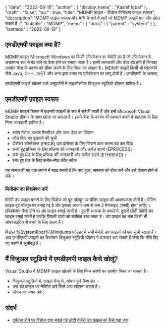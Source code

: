 {
  "date" : "2022-08-19",
  "author" : {
    "display_name" : "Kashif Iqbal"
},
  "draft" : "false",
  "toc" : true,
  "title" :"MDMP फ़ाइल - विंडोज़ मिनिडम्प फ़ाइल स्वरूप",
  "description":"MDMP फ़ाइल स्वरूप और API के बारे में जानें जो MDMP फ़ाइलें बना और खोल सकते हैं।",
  "linktitle" : "MDMP",
  "menu" : {
    "docs" : {
      "parent" : "system"
}
},
  "lastmod" : "2022-08-19"
}

## एमडीएमपी फाइल क्या है?

MDMP फ़ाइल Microsoft Windows पर किसी एप्लिकेशन का मेमोरी डंप है जो एप्लिकेशन के असामान्य रूप से बंद होने या क्रैश होने पर बनाया जाता है। इसमें जानकारी और डेटा डंप होते हैं जिनका उपयोग क्रैश के कारण को डीबग करने के लिए किया जा सकता है। MDMP फाइलें किसी भी प्लेटफॉर्म जैसे Java, C++, .NET और अन्य द्वारा बनाए गए एप्लिकेशन पर लागू होती हैं। एमडीएमपी के अलावा,

एमडीएमपी फाइलें खोलने वाले अनुप्रयोगों में माइक्रोसॉफ्ट विजुअल स्टूडियो डीबगर शामिल है।

## एमडीएमपी फ़ाइल स्वरूप

MDMP फाइलें डिस्क में बाइनरी फाइलों के रूप में सहेजी जाती हैं और इन्हें Microsoft Visual Studio डीबगर के साथ खोला जा सकता है। इसमें क्रैश के कारण की पहचान करने में सहायता के लिए निम्न जानकारी शामिल है।

* स्टॉप मैसेज, उसके पैरामीटर और अन्य डेटा का विवरण
* लोड किए गए ड्राइवरों की सूची
* प्रोसेसर कॉन्टेक्स्ट (PRCB) उस प्रोसेसर के लिए जिसने काम करना बंद कर दिया
* रुकी हुई प्रक्रिया के लिए प्रक्रिया की जानकारी और कर्नेल संदर्भ (EPROCESS)।
* रुके हुए थ्रेड के लिए प्रक्रिया की जानकारी और कर्नेल संदर्भ (ETHREAD)।
* रुके हुए थ्रेड के लिए कर्नेल-मोड कॉल स्टैक

यह जानकारी यह पता लगाने में मदद करती है कि क्या हुआ, समस्या को ठीक करें और इसे दोबारा होने से रोकें।

### मिनीडंप का विश्लेषण करें

मेमोरी डंप फ़ाइल बनाने के लिए विंडोज़ को बूट वॉल्यूम पर पेजिंग फ़ाइल की आवश्यकता होती है। पेजिंग फ़ाइल बूट वॉल्यूम पर बनाई गई है और इसका आकार कम से कम 2 मेगाबाइट (एमबी) होना चाहिए। एप्लिकेशन क्रैश होने पर डंप फ़ाइल बनाई जाती है। दूसरी समस्या के मामले में, दूसरी छोटी मेमोरी डंप फ़ाइल बनाई जाती है जबकि पिछली वाली को संरक्षित रखा जाता है। डंप फ़ाइल का नाम किसी भी ओवरराइटिंग से बचने के लिए अलग है।

विंडोज़ %SystemRoot%\Minidump फ़ोल्डर में सभी मेमोरी डंप फ़ाइलों की एक सूची रखता है। आप एमडीएमपी फाइलों का विश्लेषण विजुअल स्टूडियो डीबगर में चलाकर कर सकते हैं जैसा कि नीचे दिए गए चरणों में सूचीबद्ध है।

## मैं विजुअल स्टूडियो में एमडीएमपी फाइल कैसे खोलूं?

Visual Studio में MDMP फ़ाइल खोलने के लिए निम्न चरणों का उपयोग किया जा सकता है।

* विजुअल स्टूडियो में, फाइल मेन्यू से, ओपन चुनें क्रैश डंप ।
* उस डंप फ़ाइल पर नेविगेट करें जिसे आप खोलना चाहते हैं।
* ओपन का चयन करें।

## संदर्भ

* [दुर्घटना होने पर विंडोज़ द्वारा बनाई गई छोटी मेमोरी डंप फ़ाइल को कैसे पढ़ा जाए](https://learn.microsoft.com/en-us/troubleshoot/windows-client/performance/read-small-memory-dump-file)

